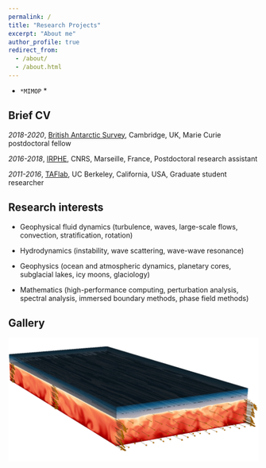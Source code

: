 ```yaml
---
permalink: /
title: "Research Projects"
excerpt: "About me"
author_profile: true
redirect_from: 
  - /about/
  - /about.html
---
```


* `*MIMOP` *

Brief CV
------
*2018-2020*, [British Antarctic Survey](https://www.bas.ac.uk/for-staff/), Cambridge, UK, Marie Curie postdoctoral fellow

*2016-2018*, [IRPHE](https://irphe.univ-amu.fr/en), CNRS, Marseille, France, Postdoctoral research assistant

*2011-2016*, [TAFlab](https://taflab.berkeley.edu/), UC Berkeley, California, USA, Graduate student researcher

Research interests
------
* Geophysical fluid dynamics (turbulence, waves, large-scale flows, convection, stratification, rotation)

* Hydrodynamics (instability, wave scattering, wave-wave resonance)

* Geophysics (ocean and atmospheric dynamics, planetary cores, subglacial lakes, icy moons, glaciology)

* Mathematics (high-performance computing, perturbation analysis, spectral analysis, immersed boundary methods, phase field methods)

Gallery
------

![Graphical abstract of our last paper](/images/graphical_abstract.jpg)


